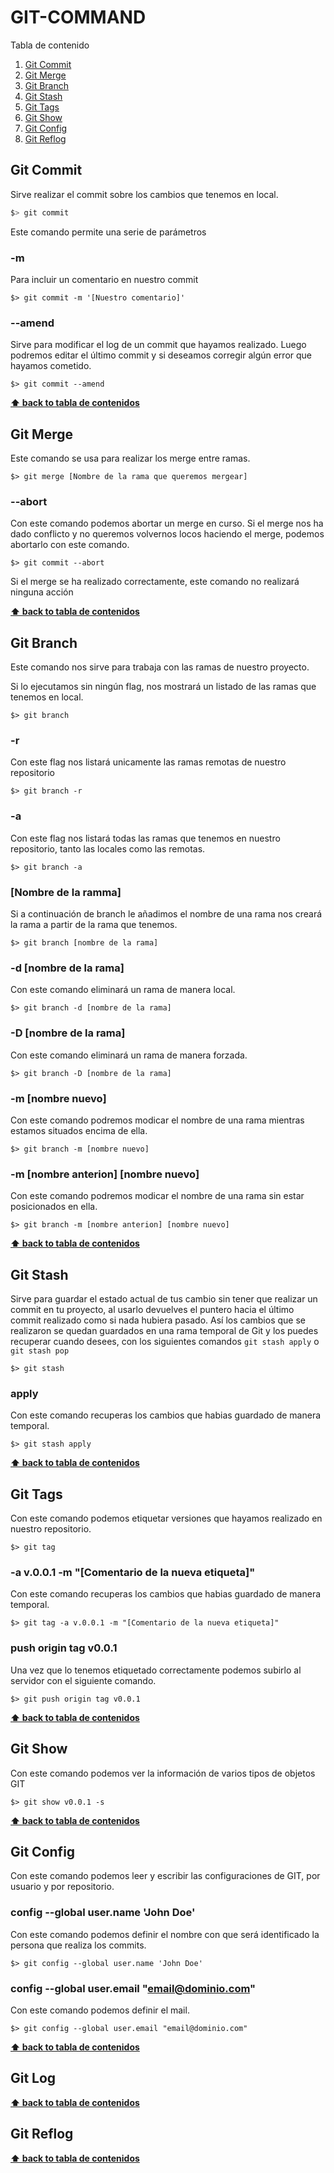 # GIT-COMMAND

Tabla de contenido

1. [Git Commit](#git-commit)
1. [Git Merge](#git-merge)
1. [Git Branch](#git-branch)
1. [Git Stash](#git-stash)
1. [Git Tags](#git-tags)
1. [Git Show](#git-show)
1. [Git Config](#git-config)
1. [Git Reflog](#git-reflog)

## Git Commit

Sirve realizar el commit sobre los cambios que tenemos en local.

```bash
$> git commit
```

Este comando permite una serie de parámetros

### -m

Para incluir un comentario en nuestro commit

```shell
$> git commit -m '[Nuestro comentario]'
```

### --amend

Sirve para modificar el log de un commit que hayamos realizado. Luego podremos editar el último commit y si deseamos corregir algún error que hayamos cometido.

```shell
$> git commit --amend
```

**[⬆ back to tabla de contenidos](#tabla-de-contenidos)**

## Git Merge

Este comando se usa para realizar los merge entre ramas.

```shell
$> git merge [Nombre de la rama que queremos mergear]
```

### --abort

Con este comando podemos abortar un merge en curso. Si el merge nos ha dado conflicto y no queremos volvernos locos haciendo el merge, podemos abortarlo con este comando.

```shell
$> git commit --abort
```

Si el merge se ha realizado correctamente, este comando no realizará ninguna acción

**[⬆ back to tabla de contenidos](#tabla-de-contenidos)**

## Git Branch

Este comando nos sirve para trabaja con las ramas de nuestro proyecto.

Si lo ejecutamos sin ningún flag, nos mostrará un listado de las ramas que tenemos en local.

```shell
$> git branch
```

### -r

Con este flag nos listará unicamente las ramas remotas de nuestro repositorio

```shell
$> git branch -r
```

### -a

Con este flag nos listará todas las ramas que tenemos en nuestro repositorio, tanto las locales como las remotas.

```shell
$> git branch -a
```

### [Nombre de la ramma]

Si a continuación de branch le añadimos el nombre de una rama nos creará la rama a partir de la rama que tenemos.

```shell
$> git branch [nombre de la rama]
```

### -d [nombre de la rama]

Con este comando eliminará un rama de manera local.

```shell
$> git branch -d [nombre de la rama]
```

### -D [nombre de la rama]

Con este comando eliminará un rama de manera forzada.

```shell
$> git branch -D [nombre de la rama]
```

### -m [nombre nuevo]

Con este comando podremos modicar el nombre de una rama mientras estamos situados encima de ella.

```shell
$> git branch -m [nombre nuevo]
```

### -m [nombre anterion] [nombre nuevo]

Con este comando podremos modicar el nombre de una rama sin estar posicionados en ella.

```shell
$> git branch -m [nombre anterion] [nombre nuevo]
```

**[⬆ back to tabla de contenidos](#tabla-de-contenidos)**

## Git Stash

Sirve para guardar el estado actual de tus cambio sin tener que realizar un commit en tu proyecto, al usarlo devuelves el puntero hacia el último commit realizado como si nada hubiera pasado. Así los cambios que se realizaron se quedan guardados en una rama temporal de Git y los puedes recuperar cuando desees, con los siguientes comandos `git stash apply` o `git stash pop`

```shell
$> git stash
```

### apply

Con este comando recuperas los cambios que habias guardado de manera temporal.

```shell
$> git stash apply
```

**[⬆ back to tabla de contenidos](#tabla-de-contenidos)**

## Git Tags

Con este comando podemos etiquetar versiones que hayamos realizado en nuestro repositorio.

```shell
$> git tag
```

### -a v.0.0.1 -m "[Comentario de la nueva etiqueta]"

Con este comando recuperas los cambios que habias guardado de manera temporal.

```shell
$> git tag -a v.0.0.1 -m "[Comentario de la nueva etiqueta]"
```

### push origin tag v0.0.1

Una vez que lo tenemos etiquetado correctamente podemos subirlo al servidor con el siguiente comando.

```shell
$> git push origin tag v0.0.1
```

**[⬆ back to tabla de contenidos](#tabla-de-contenidos)**

## Git Show

Con este comando podemos ver la información de varios tipos de objetos GIT

```shell
$> git show v0.0.1 -s
```

**[⬆ back to tabla de contenidos](#tabla-de-contenidos)**

## Git Config

Con este comando podemos leer y escribir las configuraciones de GIT, por usuario y por repositorio.

### config --global user.name 'John Doe'

Con este comando podemos definir el nombre con que será identificado la persona que realiza los commits.

```shell
$> git config --global user.name 'John Doe'
```

### config --global user.email "email@dominio.com"

Con este comando podemos definir el mail.

```shell
$> git config --global user.email "email@dominio.com"
```

**[⬆ back to tabla de contenidos](#tabla-de-contenidos)**

## Git Log

**[⬆ back to tabla de contenidos](#tabla-de-contenidos)**

## Git Reflog


**[⬆ back to tabla de contenidos](#tabla-de-contenidos)**
